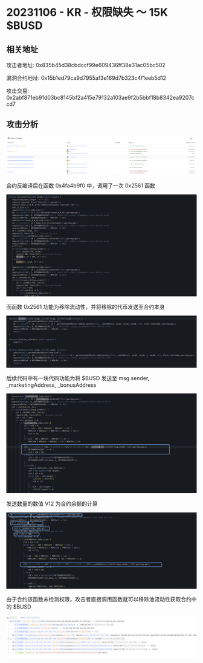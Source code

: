 # 20231106 - KR - 权限缺失 ～ 15K $BUSD

## 相关地址

攻击者地址: 0x835b45d38cbdccf99e609436ff38e31ac05bc502

漏洞合约地址: 0x15b1ed79ca9d7955af3e169d7b323c4f1eeb5d12

攻击交易: 0x2abf871eb91d03bc8145bf2a415e79132a103ae9f2b5bbf18b8342ea9207ccd7



## 攻击分析

![image-20240714134718073](../../img/image-20240714134718073.png)

合约反编译后在函数 0x4fa4b9f0 中，调用了一次 0x2561 函数

![image-20240714134849632](../../img/image-20240714134849632.png)

而函数 0x2561 功能为移除流动性，并将移除的代币发送至合约本身

![image-20240714134939173](../../img/image-20240714134939173.png)

后续代码中有一块代码功能为将 $BUSD 发送至 msg.sender, _marketingAddress, _bonusAddress

![image-20240714135051667](../../img/image-20240714135051667.png)

发送数量的数值 V12 为合约余额的计算

![image-20240714135156965](../../img/image-20240714135156965.png)

由于合约该函数未检测权限，攻击者直接调用函数就可以移除池流动性获取合约中的 $BUSD

![image-20240714135452864](../../img/image-20240714135452864.png)